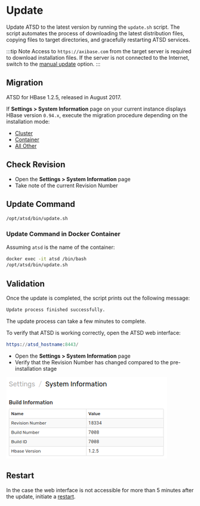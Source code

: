 # Update

Update ATSD to the latest version by running the `update.sh` script.
The script automates the process of downloading the latest distribution files,
copying files to target directories, and gracefully restarting ATSD services.

<!-- markdownlint-enable MD032 -->
:::tip Note
Access to `https://axibase.com` from the target server is required to download installation files. If the server is not connected to the Internet, switch to the [manual update](update-manual.md) option.
:::
<!-- markdownlint-disable MD032 -->

## Migration

ATSD for HBase 1.2.5, released in August 2017.

If **Settings > System Information** page on your current instance displays HBase version `0.94.x`, execute the migration procedure depending on the installation mode:

* [Cluster](migration/cluster.md)
* [Container](migration/container.md)
* [All Other](migration/README.md)

## Check Revision

* Open the **Settings > System Information** page
* Take note of the current Revision Number

## Update Command

```sh
/opt/atsd/bin/update.sh
```

### Update Command in Docker Container

Assuming `atsd` is the name of the container:

```bash
docker exec -it atsd /bin/bash
/opt/atsd/bin/update.sh
```

## Validation

Once the update is completed, the script prints out the following message:

```txt
Update process finished successfully.
```

The update process can take a few minutes to complete.

To verify that ATSD is working correctly, open the ATSD web interface:

```elm
https://atsd_hostname:8443/
```

* Open the **Settings > System Information** page
* Verify that the Revision Number has changed compared to the pre-installation stage

![](./images/revision.png)

## Restart

In the case the web interface is not accessible for more than 5 minutes after the update, initiate a [restart](restarting.md).
